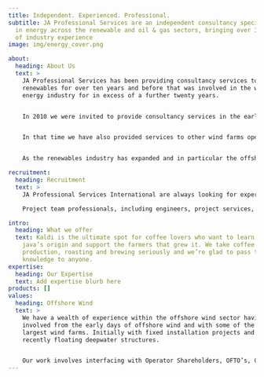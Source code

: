 ```yaml
---
title: Independent. Experienced. Professional.
subtitle: JA Professional Services are an independent consultancy specialising
  in energy across the renewable and oil & gas sectors, bringing over 30 years
  of industry experience
image: img/energy_cover.png

about:
  heading: About Us
  text: >
    JA Professional Services has been providing consultancy services to
    renewables for over ten years and before that was involved in the wider
    energy industry for in excess of a further twenty years.


    In 2010 we were invited to provide consultancy services in the early stages of what was to become the world’s largest wind farm, something that we continue to be involved with during the operations & maintenance phase.


    In that time we have also provided services to other wind farms operators and shareholders, ranging from early stage planning through to O&M support.


    As the renewables industry has expanded and in particular the offshore wind industry has developed worldwide, we have become involved in multinational projects for international clients.

recruitment:
  heading: Recruitment
  text: >
    JA Professional Services International are always looking for experienced individuals who are interested in being involved in the renewables industry. If you would like to join the JAPSI team and have expertise in the following areas, please select the “contact” button below.

    Project team professionals, including engineers, project services, offshore representatives, package managers and contract engineers and administrators.

intro:
  heading: What we offer
  text: Kaldi is the ultimate spot for coffee lovers who want to learn about their
    java’s origin and support the farmers that grew it. We take coffee
    production, roasting and brewing seriously and we’re glad to pass that
    knowledge to anyone.
expertise:
  heading: Our Expertise
  text: Add expertise blurb here
products: []
values:
  heading: Offshore Wind
  text: >
    We have a wealth of experience within the offshore wind sector having been
    involved from the early days of offshore wind and with some of the world’s
    largest wind farms. Initially with fixed installation projects and more
    recently floating deepwater structures.


    Our work involves interfacing with Operator Shareholders, OFTO’s, Contractors and Manufacturers, together with numerous specialist consultants such as Marine Warranty, and also Consenting bodies such as the MMO.
---
```

